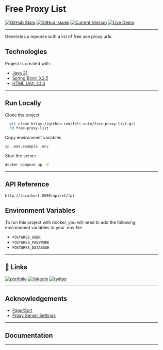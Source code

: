 # Free Proxy List 
[![GitHub Stars](https://img.shields.io/github/stars/felt-cute/free-proxy-list.svg)](https://github.com/felt-cute/free-proxy-list/stargazers)
[![GitHub Issues](https://img.shields.io/github/issues/felt-cute/free-proxy-list.svg)](https://github.com/felt-cute/free-proxy-list/issues)
[![Current Version](https://img.shields.io/badge/version-0.0.2-green.svg)](https://github.com/felt-cute/free-proxy-list)
[![Live Demo](https://img.shields.io/badge/demo-offline-red.svg)](https://igorantun.com/chat)

---
Generates a reponse with a list of free use proxy urls.

## Technologies
Project is created with:
* [Java 21](https://docs.oracle.com/en/java/javase/21/)
* [Spring Boot: 3.2.5](https://docs.spring.io/spring-boot/docs/current/reference/html/)
* [HTML Unit: 4.1.0](https://github.com/HtmlUnit/htmlunit)

---

## Run Locally

Clone the project

```bash
  git clone https://github.com/felt-cute/free-proxy-list.git
  cd free-proxy-list
```

Copy environment variables
```bash
cp .env.example .env
```

Start the server

```bash
docker compose up -d
```
---

## API Reference

`http://localhost:8080/api/v1/fpl`


## Environment Variables

To run this project with docker, you will need to add the following environment variables to your .env file

- `POSTGRES_USER`
- `POSTGRES_PASSWORD`
- `POSTGRES_DATABASE`

---

## 🔗 Links
[![portfolio](https://img.shields.io/badge/my_portfolio-000?style=for-the-badge&logo=ko-fi&logoColor=white)](https://dcatuns.vercel.app/)
[![linkedin](https://img.shields.io/badge/linkedin-0A66C2?style=for-the-badge&logo=linkedin&logoColor=white)](https://www.linkedin.com/in/devin-catuns/)
[![twitter](https://img.shields.io/badge/twitter-1DA1F2?style=for-the-badge&logo=twitter&logoColor=white)](https://twitter.com/)

---

## Acknowledgements
* [Page/Sort](https://www.baeldung.com/spring-data-jpa-pagination-sorting)
* [Proxy Server Settings](https://www.shellhacks.com/linux-proxy-server-settings-set-proxy-command-line/)

---

## Documentation

---
